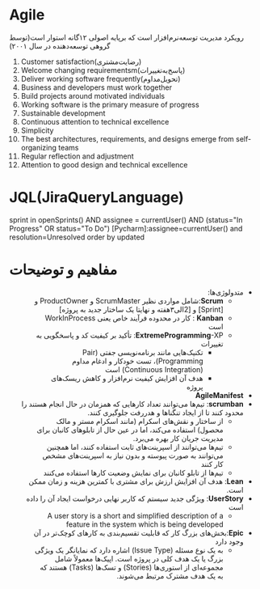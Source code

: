 # Agile

رویکرد مدیریت توسعه‌نرم‌افزار است که برپایه اصولی ۱۲گانه استوار است(توسط گروهی توسعه‌دهنده در سال ۲۰۰۱)

1. Customer satisfaction(رضایت‌مشتری)
2. Welcome changing requirementsm(پاسخ‌به‌تغییرات)
3. Deliver working software frequently(تحویل‌مداوم)
4. Business and developers must work together
5. Build projects around motivated individuals
6. Working software is the primary measure of progress
7. Sustainable development
8. Continuous attention to technical excellence
9. Simplicity
10. The best architectures, requirements, and designs emerge from self-organizing teams
11. Regular reflection and adjustment
12. Attention to good design and technical excellence

# JQL(JiraQueryLanguage)

sprint in openSprints() AND assignee = currentUser() AND (status="In Progress" OR status="To Do")
[Pycharm]:assignee=currentUser() and resolution=Unresolved order by updated

# مفاهیم و توضیحات

<div dir="rtl">

- متدولوژی‌ها:
    - **Scrum**:شامل مواردی نظیر ScrumMaster و ProductOwner و [Sprint] و [2الی۳هفته و نهایتا یک ساختار جدید به پروژه]
    - **Kanban** : کار در محدوده فرآیند خاص یعنی WorkInProcess است
    - **ExtremeProgramming**-XP: تأکید بر کیفیت کد و پاسخگویی به تغییرات
        - تکنیک‌هایی مانند برنامه‌نویسی جفتی (Pair Programming)، تست خودکار و ادغام مداوم (Continuous Integration) است
        - هدف آن افزایش کیفیت نرم‌افزار و کاهش ریسک‌های پروژه
- **AgileManifest**
- **scrumban**: تیم‌ها می‌توانند تعداد کارهایی که همزمان در حال انجام هستند را محدود کنند تا از ایجاد تنگناها و هدررفت جلوگیری کنند.
    - از ساختار و نقش‌های اسکرام (مانند اسکرام مستر و مالک محصول) استفاده می‌کند، اما در عین حال از تابلوهای کانبان برای مدیریت جریان کار بهره می‌برد.
    - تیم‌ها می‌توانند از اسپرینت‌های ثابت استفاده کنند، اما همچنین می‌توانند به صورت پیوسته و بدون نیاز به اسپرینت‌های مشخص کار کنند
    - تیم‌ها از تابلو کانبان برای نمایش وضعیت کارها استفاده می‌کنند
- **Lean**: هدف آن افزایش ارزش برای مشتری با کمترین هزینه و زمان ممکن است.
- **UserStory**: ویژگی جدید سیستم که کاربر نهایی درخواست ایجاد آن را داده است
    - A user story is a short and simplified description of a feature in the system which is being developed
- **Epic**:بخش‌های بزرگ کار که قابلیت تقسیم‌بندی به کارهای کوچک‌تر در آن وجود دارد
    - به یک نوع مسئله (Issue Type) اشاره دارد که نمایانگر یک ویژگی بزرگ یا یک هدف کلی در پروژه است. اپیک‌ها معمولاً شامل مجموعه‌ای از استوری‌ها (Stories) و تسک‌ها (Tasks) هستند که به یک هدف مشترک مرتبط می‌شوند.

</div>


